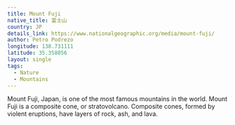 ```yaml
---
title: Mount Fuji
native_title: 富士山
country: JP
details_link: https://www.nationalgeographic.org/media/mount-fuji/
author: Petro Podrezo
longitude: 138.731111
latitude: 35.358056
layout: single
tags:
  - Nature
  - Mountains
---
```

Mount Fuji, Japan, is one of the most famous mountains in the world. Mount Fuji is a composite cone, or stratovolcano. Composite cones, formed by violent eruptions, have layers of rock, ash, and lava.
